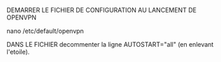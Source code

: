 DEMARRER LE FICHIER DE CONFIGURATION AU LANCEMENT DE OPENVPN

nano /etc/default/openvpn

DANS LE FICHIER
decommenter la ligne AUTOSTART="all" (en enlevant l'etoile).

